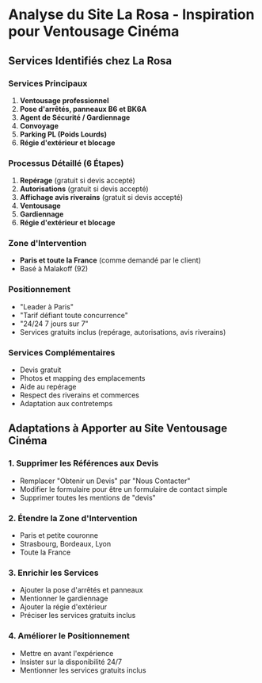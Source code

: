 # Analyse du Site La Rosa - Inspiration pour Ventousage Cinéma

## Services Identifiés chez La Rosa

### Services Principaux
1. **Ventousage professionnel**
2. **Pose d'arrêtés, panneaux B6 et BK6A**
3. **Agent de Sécurité / Gardiennage**
4. **Convoyage**
5. **Parking PL (Poids Lourds)**
6. **Régie d'extérieur et blocage**

### Processus Détaillé (6 Étapes)
1. **Repérage** (gratuit si devis accepté)
2. **Autorisations** (gratuit si devis accepté)
3. **Affichage avis riverains** (gratuit si devis accepté)
4. **Ventousage**
5. **Gardiennage**
6. **Régie d'extérieur et blocage**

### Zone d'Intervention
- **Paris et toute la France** (comme demandé par le client)
- Basé à Malakoff (92)

### Positionnement
- "Leader à Paris"
- "Tarif défiant toute concurrence"
- "24/24 7 jours sur 7"
- Services gratuits inclus (repérage, autorisations, avis riverains)

### Services Complémentaires
- Devis gratuit
- Photos et mapping des emplacements
- Aide au repérage
- Respect des riverains et commerces
- Adaptation aux contretemps

## Adaptations à Apporter au Site Ventousage Cinéma

### 1. Supprimer les Références aux Devis
- Remplacer "Obtenir un Devis" par "Nous Contacter"
- Modifier le formulaire pour être un formulaire de contact simple
- Supprimer toutes les mentions de "devis"

### 2. Étendre la Zone d'Intervention
- Paris et petite couronne
- Strasbourg, Bordeaux, Lyon
- Toute la France

### 3. Enrichir les Services
- Ajouter la pose d'arrêtés et panneaux
- Mentionner le gardiennage
- Ajouter la régie d'extérieur
- Préciser les services gratuits inclus

### 4. Améliorer le Positionnement
- Mettre en avant l'expérience
- Insister sur la disponibilité 24/7
- Mentionner les services gratuits inclus

